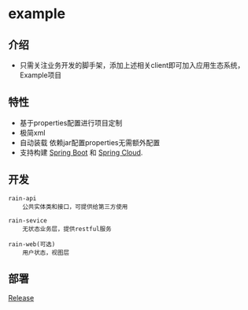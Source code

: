 
# example


## 介绍

- 只需关注业务开发的脚手架，添加上述相关client即可加入应用生态系统，Example项目

## 特性

* 基于properties配置进行项目定制
* 极简xml
* 自动装载 依赖jar配置properties无需额外配置
* 支持构建 [Spring Boot](https://projects.spring.io/spring-boot) 和 [Spring Cloud](http://projects.spring.io/spring-cloud/).

## 开发
	
	rain-api
		公共实体类和接口，可提供给第三方使用
		
	rain-sevice
		无状态业务层，提供restful服务
	
	rain-web(可选)
		用户状态，视图层
	
	
## 部署
[Release](https://gitee.com/justlive1/earth-rain/releases)


